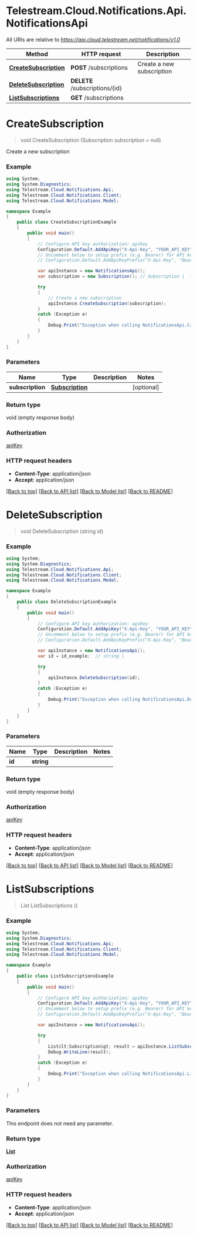 # Telestream.Cloud.Notifications.Api.NotificationsApi

All URIs are relative to *https://api.cloud.telestream.net/notifications/v1.0*

Method | HTTP request | Description
------------- | ------------- | -------------
[**CreateSubscription**](NotificationsApi.md#createsubscription) | **POST** /subscriptions | Create a new subscription
[**DeleteSubscription**](NotificationsApi.md#deletesubscription) | **DELETE** /subscriptions/{id} | 
[**ListSubscriptions**](NotificationsApi.md#listsubscriptions) | **GET** /subscriptions | 


<a name="createsubscription"></a>
# **CreateSubscription**
> void CreateSubscription (Subscription subscription = null)

Create a new subscription

### Example
```csharp
using System;
using System.Diagnostics;
using Telestream.Cloud.Notifications.Api;
using Telestream.Cloud.Notifications.Client;
using Telestream.Cloud.Notifications.Model;

namespace Example
{
    public class CreateSubscriptionExample
    {
        public void main()
        {
            // Configure API key authorization: apiKey
            Configuration.Default.AddApiKey("X-Api-Key", "YOUR_API_KEY");
            // Uncomment below to setup prefix (e.g. Bearer) for API key, if needed
            // Configuration.Default.AddApiKeyPrefix("X-Api-Key", "Bearer");

            var apiInstance = new NotificationsApi();
            var subscription = new Subscription(); // Subscription |  (optional) 

            try
            {
                // Create a new subscription
                apiInstance.CreateSubscription(subscription);
            }
            catch (Exception e)
            {
                Debug.Print("Exception when calling NotificationsApi.CreateSubscription: " + e.Message );
            }
        }
    }
}
```

### Parameters

Name | Type | Description  | Notes
------------- | ------------- | ------------- | -------------
 **subscription** | [**Subscription**](Subscription.md)|  | [optional] 

### Return type

void (empty response body)

### Authorization

[apiKey](../README.md#apiKey)

### HTTP request headers

 - **Content-Type**: application/json
 - **Accept**: application/json

[[Back to top]](#) [[Back to API list]](../README.md#documentation-for-api-endpoints) [[Back to Model list]](../README.md#documentation-for-models) [[Back to README]](../README.md)

<a name="deletesubscription"></a>
# **DeleteSubscription**
> void DeleteSubscription (string id)



### Example
```csharp
using System;
using System.Diagnostics;
using Telestream.Cloud.Notifications.Api;
using Telestream.Cloud.Notifications.Client;
using Telestream.Cloud.Notifications.Model;

namespace Example
{
    public class DeleteSubscriptionExample
    {
        public void main()
        {
            // Configure API key authorization: apiKey
            Configuration.Default.AddApiKey("X-Api-Key", "YOUR_API_KEY");
            // Uncomment below to setup prefix (e.g. Bearer) for API key, if needed
            // Configuration.Default.AddApiKeyPrefix("X-Api-Key", "Bearer");

            var apiInstance = new NotificationsApi();
            var id = id_example;  // string | 

            try
            {
                apiInstance.DeleteSubscription(id);
            }
            catch (Exception e)
            {
                Debug.Print("Exception when calling NotificationsApi.DeleteSubscription: " + e.Message );
            }
        }
    }
}
```

### Parameters

Name | Type | Description  | Notes
------------- | ------------- | ------------- | -------------
 **id** | **string**|  | 

### Return type

void (empty response body)

### Authorization

[apiKey](../README.md#apiKey)

### HTTP request headers

 - **Content-Type**: application/json
 - **Accept**: application/json

[[Back to top]](#) [[Back to API list]](../README.md#documentation-for-api-endpoints) [[Back to Model list]](../README.md#documentation-for-models) [[Back to README]](../README.md)

<a name="listsubscriptions"></a>
# **ListSubscriptions**
> List<Subscription> ListSubscriptions ()



### Example
```csharp
using System;
using System.Diagnostics;
using Telestream.Cloud.Notifications.Api;
using Telestream.Cloud.Notifications.Client;
using Telestream.Cloud.Notifications.Model;

namespace Example
{
    public class ListSubscriptionsExample
    {
        public void main()
        {
            // Configure API key authorization: apiKey
            Configuration.Default.AddApiKey("X-Api-Key", "YOUR_API_KEY");
            // Uncomment below to setup prefix (e.g. Bearer) for API key, if needed
            // Configuration.Default.AddApiKeyPrefix("X-Api-Key", "Bearer");

            var apiInstance = new NotificationsApi();

            try
            {
                List&lt;Subscription&gt; result = apiInstance.ListSubscriptions();
                Debug.WriteLine(result);
            }
            catch (Exception e)
            {
                Debug.Print("Exception when calling NotificationsApi.ListSubscriptions: " + e.Message );
            }
        }
    }
}
```

### Parameters
This endpoint does not need any parameter.

### Return type

[**List<Subscription>**](Subscription.md)

### Authorization

[apiKey](../README.md#apiKey)

### HTTP request headers

 - **Content-Type**: application/json
 - **Accept**: application/json

[[Back to top]](#) [[Back to API list]](../README.md#documentation-for-api-endpoints) [[Back to Model list]](../README.md#documentation-for-models) [[Back to README]](../README.md)

